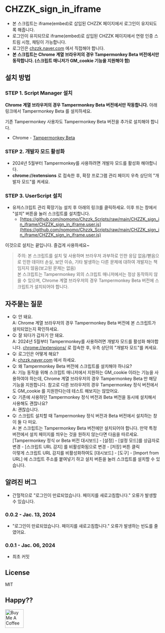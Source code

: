 # CHZZK_sign_in_iframe

- 본 스크립트는 iframe(embed)로 삽입된 CHZZK 페이지에서 로그인이 유지되도록 해줍니다.
- 로그인이 유지되므로 iframe(embed)로 삽입된 CHZZK 페이지에서 연령 인증 스트림 시청, 채팅이 가능합니다.
- 로그인은 [chzzk.naver.com](https://chzzk.naver.com) 에서 직접해야 합니다.
- **본 스크립트는 Chrome 계열 브라우저의 경우 Tampermonkey Beta 버전에서만 동작합니다. (스크립트 매니저가 GM_cookie 기능을 지원해야 함)**

## 설치 방법

### STEP 1. Script Manager 설치

**Chrome 계열 브라우저의 경우 Tampermonkey Beta 버전에서만 작동합니다.** 아래 링크에서 Tampermonkey Beta 를 설치하세요.

기존 Tampermonkey 사용자도 Tampermonkey Beta 버전을 추가로 설치해야 합니다.

- Chrome - [Tampermonkey Beta](https://chromewebstore.google.com/detail/tampermonkey-beta/gcalenpjmijncebpfijmoaglllgpjagf)

### STEP 2. 개발자 모드 활성화

- 2024년 5월부터 Tampermonkey를 사용하려면 개발자 모드를 활성화 해야합니다.
- **chrome://extensions** 로 접속한 후, 확장 프로그램 관리 페이지 우측 상단의 "개발자 모드"를 켜세요.

### STEP 3. UserScript 설치

- 유저스크립트 관리 확장기능 설치 후 아래의 링크를 클릭하세요. 이후 뜨는 창에서 "설치" 버튼을 눌러 스크립트를 설치합니다.
  - [https://github.com/nomomo/Chzzk_Scripts/raw/main/CHZZK_sign_in_iframe/CHZZK_sign_in_iframe.user.js](https://github.com/nomomo/Chzzk_Scripts/raw/main/CHZZK_sign_in_iframe/CHZZK_sign_in_iframe.user.js)

이것으로 설치는 끝입니다. 즐겁게 사용하세요~

> 주의: 본 스크립트를 설치 및 사용하며 브라우저 과부하로 인한 응답 없음/뻗음으로 인한 데이터 손실, 보안 이슈, 기타 발생하는 다른 문제에 대하여 개발자는 책임지지 않음(보고된 문제는 없음)  
> 본 스크립트는 Tampermonkey 외의 스크립트 매니저에서는 정상 동작하지 않을 수 있으며, Chrome 계열 브라우저의 경우 Tampermonkey Beta 버전에 스크립트가 설치되어야 합니다.

## 자주묻는 질문

- Q: 안 돼요.<br />A: Chrome 계열 브라우저의 경우 Tampermonkey Beta 버전에 본 스크립트가 설치되었는지 확인하세요.
- Q: 잘 되다가 갑자기 안 돼요.<br />A: 2024년 5월부터 Tampermonkey를 사용하려면 개발자 모드를 활성화 해야합니다. [chrome://extensions/](chrome://extensions/) 로 접속한 후, 우측 상단의 "개발자 모드"를 켜세요.
- Q: 로그인은 어떻게 해요?<br />A: [chzzk.naver.com](https://chzzk.naver.com) 에서 하세요.
- Q: 왜 Tampermonkey Beta 버전에 스크립트를 설치해야 하나요?<br >A: 기능 동작을 위해 스크립트 매니저에서 지원하는 GM_cookie 이라는 기능을 사용하여야 하는데, Chrome 계열 브라우저의 경우 Tampermonkey Beta 만 해당 기능을 지원합니다. 참고로 다른 브라우저의 경우 Tampermonkey 정식 버전에서도 GM_cookie 를 지원한다는데 테스트 해보지는 않았어요.
- Q: 기존에 사용하던 Tampermonkey 정식 버전과 Beta 버전을 동시에 설치해서 사용해도 괜찮나요?<br />A: 괜찮습니다.
- Q: 스크립트 설치할 때 Tampermonkey 정식 버전과 Beta 버전에서 설치하는 창이 둘 다 떠요.<br />A: 본 스크립트는 Tampermonkey Beta 버전에만 설치되어야 합니다. 만약 특정 버전에서 설치 페이지를 띄우는 것을 원하지 않는다면 다음을 따르세요.<br />[Tampermonkey 정식 or Beta 버전 대시보드] - [설정] - [설정 모드]를 상급자로 변경 - [스크립트 URL 감지] 를 비활성화됨으로 변경 - [저장] 버튼 클릭<br />이렇게 스크립트 URL 감지를 비활성화하여도 [대시보드] - [도구] - [Import from URL] 에 스크립트 주소를 붙여넣기 하고 설치 버튼을 눌러 스크립트를 설치할 수 있습니다.

## 알려진 버그

- 간헐적으로 "로그인이 만료되었습니다. 페이지를 새로고침합니다." 오류가 발생할 수 있습니다.

### 0.0.2 - Jac. 13, 2024

- "로그인이 만료되었습니다. 페이지를 새로고침합니다." 오류가 발생하는 빈도를 줄였어요.

### 0.0.1 - Jac. 06, 2024

- 최초 커밋

## License

MIT

## Happy??

<a href="https://www.buymeacoffee.com/nomomo" target="_blank"><img src="https://cdn.buymeacoffee.com/buttons/default-yellow.png" alt="Buy Me A Coffee" height="60"></a>